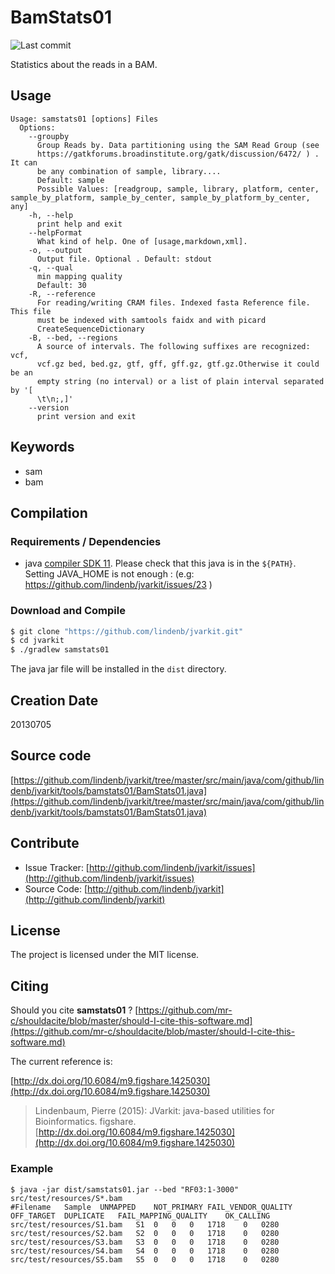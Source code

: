 # BamStats01

![Last commit](https://img.shields.io/github/last-commit/lindenb/jvarkit.png)

Statistics about the reads in a BAM.


## Usage

```
Usage: samstats01 [options] Files
  Options:
    --groupby
      Group Reads by. Data partitioning using the SAM Read Group (see 
      https://gatkforums.broadinstitute.org/gatk/discussion/6472/ ) . It can 
      be any combination of sample, library....
      Default: sample
      Possible Values: [readgroup, sample, library, platform, center, sample_by_platform, sample_by_center, sample_by_platform_by_center, any]
    -h, --help
      print help and exit
    --helpFormat
      What kind of help. One of [usage,markdown,xml].
    -o, --output
      Output file. Optional . Default: stdout
    -q, --qual
      min mapping quality
      Default: 30
    -R, --reference
      For reading/writing CRAM files. Indexed fasta Reference file. This file 
      must be indexed with samtools faidx and with picard 
      CreateSequenceDictionary 
    -B, --bed, --regions
      A source of intervals. The following suffixes are recognized: vcf, 
      vcf.gz bed, bed.gz, gtf, gff, gff.gz, gtf.gz.Otherwise it could be an 
      empty string (no interval) or a list of plain interval separated by '[ 
      \t\n;,]' 
    --version
      print version and exit

```


## Keywords

 * sam
 * bam


## Compilation

### Requirements / Dependencies

* java [compiler SDK 11](https://jdk.java.net/11/). Please check that this java is in the `${PATH}`. Setting JAVA_HOME is not enough : (e.g: https://github.com/lindenb/jvarkit/issues/23 )


### Download and Compile

```bash
$ git clone "https://github.com/lindenb/jvarkit.git"
$ cd jvarkit
$ ./gradlew samstats01
```

The java jar file will be installed in the `dist` directory.


## Creation Date

20130705

## Source code 

[https://github.com/lindenb/jvarkit/tree/master/src/main/java/com/github/lindenb/jvarkit/tools/bamstats01/BamStats01.java](https://github.com/lindenb/jvarkit/tree/master/src/main/java/com/github/lindenb/jvarkit/tools/bamstats01/BamStats01.java)


## Contribute

- Issue Tracker: [http://github.com/lindenb/jvarkit/issues](http://github.com/lindenb/jvarkit/issues)
- Source Code: [http://github.com/lindenb/jvarkit](http://github.com/lindenb/jvarkit)

## License

The project is licensed under the MIT license.

## Citing

Should you cite **samstats01** ? [https://github.com/mr-c/shouldacite/blob/master/should-I-cite-this-software.md](https://github.com/mr-c/shouldacite/blob/master/should-I-cite-this-software.md)

The current reference is:

[http://dx.doi.org/10.6084/m9.figshare.1425030](http://dx.doi.org/10.6084/m9.figshare.1425030)

> Lindenbaum, Pierre (2015): JVarkit: java-based utilities for Bioinformatics. figshare.
> [http://dx.doi.org/10.6084/m9.figshare.1425030](http://dx.doi.org/10.6084/m9.figshare.1425030)



### Example


```
$ java -jar dist/samstats01.jar --bed "RF03:1-3000"  src/test/resources/S*.bam 
#Filename	Sample	UNMAPPED	NOT_PRIMARY	FAIL_VENDOR_QUALITY	OFF_TARGET	DUPLICATE	FAIL_MAPPING_QUALITY	OK_CALLING
src/test/resources/S1.bam	S1	0	0	0	1718	0	0280
src/test/resources/S2.bam	S2	0	0	0	1718	0	0280
src/test/resources/S3.bam	S3	0	0	0	1718	0	0280
src/test/resources/S4.bam	S4	0	0	0	1718	0	0280
src/test/resources/S5.bam	S5	0	0	0	1718	0	0280
```


